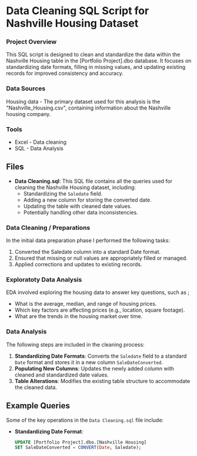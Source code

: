 # Data Cleaning SQL Script for Nashville Housing Dataset
### Project Overview

This SQL script is designed to clean and standardize the data within the Nashville Housing table in the [Portfolio Project].dbo database. It focuses on standardizing date formats, filling in missing values, and updating existing records for improved consistency and accuracy.

### Data Sources

Housing data - The primary dataset used for this analysis is the "Nashville_Housing.csv", containing information about the Nashville housing company. 

### Tools

- Excel - Data cleaning
- SQL - Data Analysis

## Files

- **Data Cleaning.sql**: This SQL file contains all the queries used for cleaning the Nashville Housing dataset, including:
  - Standardizing the `Saledate` field.
  - Adding a new column for storing the converted date.
  - Updating the table with cleaned date values.
  - Potentially handling other data inconsistencies.

### Data Cleaning / Preparations

In the initial data preparation phase I performed the following tasks:
1. Converted the Saledate column into a standard Date format.
2. Ensured that missing or null values are appropriately filled or managed.
3. Applied corrections and updates to existing records.

### Exploratoty Data Analysis

EDA involved exploring the housing data to answer key questions, such as ;

- What is the average, median, and range of housing prices.
- Which key factors are affecting prices (e.g., location, square footage).
- What are the trends in the housing market over time.


### Data Analysis

The following steps are included in the cleaning process:

1. **Standardizing Date Formats**: Converts the `Saledate` field to a standard `Date` format and stores it in a new column `SaleDateConverted`.
2. **Populating New Columns**: Updates the newly added column with cleaned and standardized date values.
3. **Table Alterations**: Modifies the existing table structure to accommodate the cleaned data.

## Example Queries

Some of the key operations in the `Data Cleaning.sql` file include:

- **Standardizing Date Format**:
  ```sql
  UPDATE [Portfolio Project].dbo.[Nashville Housing]
  SET SaleDateConverted = CONVERT(Date, Saledate);
